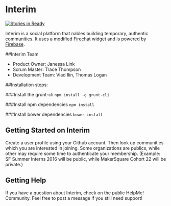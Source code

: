 # Interim
[![Stories in Ready](https://badge.waffle.io/interim-dev/interim.png?label=ready&title=Ready)](https://waffle.io/interim-dev/interim)

Interim is a social platform that nables building temporary, authentic communities.
It uses a modified  [Firechat](https://firechat.firebaseapp.com/) widget and is powered by [Firebase](https://www.firebase.com/?utm_source=firechat).


##Interim Team

- Product Owner: Janessa Link
- Scrum Master: Trace Thompson
- Development Team: Vlad Ilin, Thomas Logan

##Installation steps:

###Install the grunt-cli
  `npm install -g grunt-cli`

###Install npm dependencies
  `npm install`

###Install bower dependencies
  `bower install`


## Getting Started on Interim

Create a user profile using your Github account. Then look up communities which you are interested
in joining. Some organizations are publics, while other may require some time to authenticate your
membership. (Example: SF Summer Interns 2016 will be public, while MakerSquare Cohort 22 will be private.)

## Getting Help

If you have a question about Interim, check on the public HelpMe! Community. Feel free to post a
message if you still need support!

